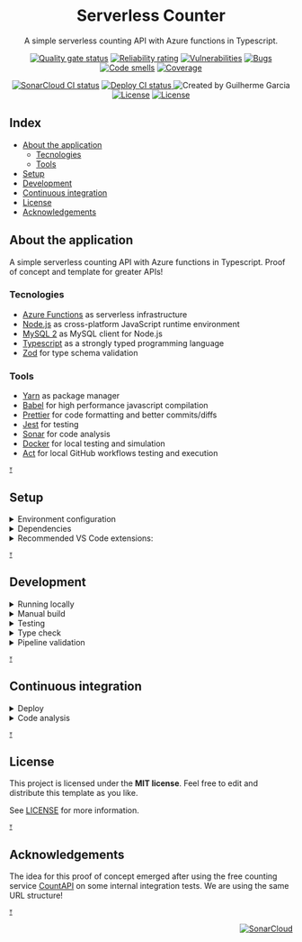 <p align="center">
  <h1 align="center">Serverless Counter</h1>
  <p align="center">
    A simple serverless counting API with Azure functions in Typescript.
  </p>
</p>

<p align="center">
  <a href="https://sonarcloud.io/summary/new_code?id=Serverless-Counter"><img src=
  "https://sonarcloud.io/api/project_badges/measure?project=Serverless-Counter&metric=alert_status"
  alt="Quality gate status" /></a>
  <a href="https://sonarcloud.io/summary/new_code?id=Serverless-Counter"><img src=
  "https://sonarcloud.io/api/project_badges/measure?project=Serverless-Counter&metric=reliability_rating"
  alt="Reliability rating" /></a>
  <a href="https://sonarcloud.io/summary/new_code?id=Serverless-Counter"><img src=
  "https://sonarcloud.io/api/project_badges/measure?project=Serverless-Counter&metric=vulnerabilities"
  alt="Vulnerabilities" /></a>
  <a href="https://sonarcloud.io/summary/new_code?id=Serverless-Counter"><img src=
  "https://sonarcloud.io/api/project_badges/measure?project=Serverless-Counter&metric=bugs"
  alt="Bugs" /></a>
  <a href="https://sonarcloud.io/summary/new_code?id=Serverless-Counter"><img src=
  "https://sonarcloud.io/api/project_badges/measure?project=Serverless-Counter&metric=code_smells"
  alt="Code smells" /></a>
  <a href="https://sonarcloud.io/summary/new_code?id=Serverless-Counter"><img src=
  "https://sonarcloud.io/api/project_badges/measure?project=Serverless-Counter&metric=coverage"
  alt="Coverage" /></a>
</p>

<p align="center">
  <a href="https://github.com/GuilhermeMGBR/ServerlessCounter/actions?query=branch%3Amain"><img src="https://github.com/GuilhermeMGBR/ServerlessCounter/actions/workflows/sonarcloud-coverage.yml/badge.svg?event=push&branch=main" alt="SonarCloud CI status" /></a>
  <a href="https://github.com/GuilhermeMGBR/ServerlessCounter/actions?query=branch%3Amain">
    <img src="https://github.com/GuilhermeMGBR/ServerlessCounter/actions/workflows/deploy.yml/badge.svg?event=push&branch=main" alt="Deploy CI status" />
  </a>
  <img src="https://img.shields.io/badge/created%20by-@guilhermemgbr-4BBAAB.svg" alt="Created by Guilherme Garcia">
  <a href="https://github.com/GuilhermeMGBR/ServerlessCounter" rel="nofollow"><img src=
  "https://img.shields.io/github/package-json/v/GuilhermeMGBR/ServerlessCounter?filename=src/package.json&color=red"
  alt="License"></a>
  <a href="https://opensource.org/licenses/MIT" rel="nofollow"><img src="https://img.shields.io/github/license/GuilhermeMGBR/ServerlessCounter" alt="License"></a>
</p>

## Index

- [About the application](#about-the-application)
  - [Tecnologies](#tecnologies)
  - [Tools](#tools)
- [Setup](#setup)
- [Development](#development)
- [Continuous integration](#continuous-integration)
- [License](#license)
- [Acknowledgements](#acknowledgements)

## About the application

A simple serverless counting API with Azure functions in Typescript. Proof of concept and template for greater APIs!

### Tecnologies

- [Azure Functions](https://learn.microsoft.com/en-us/azure/azure-functions/functions-overview) as serverless infrastructure
- [Node.js](https://nodejs.org) as cross-platform JavaScript runtime environment
- [MySQL 2](https://github.com/sidorares/node-mysql2) as MySQL client for Node.js
- [Typescript](http://typescriptlang.org) as a strongly typed programming language
- [Zod](https://github.com/colinhacks/zod) for type schema validation

### Tools

- [Yarn](https://yarnpkg.com) as package manager
- [Babel](https://babeljs.io) for high performance javascript compilation
- [Prettier](http://prettier.io) for code formatting and better commits/diffs
- [Jest](http://jestjs.io) for testing
- [Sonar](https://www.sonarsource.com) for code analysis
- [Docker](https://www.docker.com) for local testing and simulation
- [Act](https://github.com/nektos/act) for local GitHub workflows testing and execution

<sup><a href="#index" title="Return to index">&UpArrowBar;</a></sup>

## Setup

<details><summary>Environment configuration</summary>

#### Create a `local.settings.json` file

- Inside the `./src` folder. Sample:

```json
{
  "IsEncrypted": false,
  "Values": {
    "FUNCTIONS_WORKER_RUNTIME": "node",
    "AzureWebJobsStorage": "",
    "DB_COUNTER_CONNECTIONSTRING": "{{DEV_DB_CONNECTIONSTRING}}"
  }
}
```

- Configure your MySQL database of choice:
  - Replace `{{DEV_DB_CONNECTIONSTRING}}` with your connection string
  </details>

<details><summary>Dependencies</summary>

- Open the terminal inside the `src` folder
- Install dependencies with [yarn](https://yarnpkg.com)

```bash
yarn
```

</details>

<details><summary>Recommended VS Code extensions:</summary>

- [SonarLint](https://marketplace.visualstudio.com/items?itemName=sonarsource.sonarlint-vscode) - Code linting
- [ES Lint](https://marketplace.visualstudio.com/items?itemName=dbaeumer.vscode-eslint) - JavaScript linting
- [Pretty TypeScript Errors](https://marketplace.visualstudio.com/items?itemName=yoavbls.pretty-ts-errors) - Prettier and human-readable TypeScript errors
- [Error Lens](https://marketplace.visualstudio.com/items?itemName=usernamehw.errorlens) - Highlighting of errors and other language diagnostics
- [Thunder Client](https://marketplace.visualstudio.com/items?itemName=rangav.vscode-thunder-client) - Lightweight Rest API Client
- [MySQL client](https://marketplace.visualstudio.com/items?itemName=cweijan.vscode-mysql-client2) - MySQL database client
- [Prettier](https://marketplace.visualstudio.com/items?itemName=esbenp.prettier-vscode) - Code formatter

</details>

<sup><a href="#index" title="Return to index">&UpArrowBar;</a></sup>

## Development

<details><summary>Running locally</summary>

### Build and run the App:

This will install the required dependencies, build and start!

```bash
yarn start
```

### Make HTTP requests to the local Azure functions:

Getting the current value of the `testNamespace/testCounter` counter:

```shell
curl -X GET \
  'http://localhost:7071/api/get/testNamespace/testCounter' \
  --header 'Accept: */*'
```

- To start without installing dependencies or re-building the app:

```bash
yarn start:only
OR
yarn so
```

</details>

<details><summary>Manual build</summary>

### Run the build command:

This will install the dependencies and run a build

```bash
yarn build
```

- To run a build without installing dependencies:

```bash
yarn build:only
OR
yarn bo
```

- The build can re-run after each file save in watch mode

```bash
yarn watch:build
OR
yarn wb
```

</details>

<details><summary>Testing</summary>

Make sure to have installed dependencies from the initial setup

### Build and run tests:

```bash
yarn test
```

- The test can re-run after each file save in watch mode

```bash
yarn watch:test
OR
yarn wt
```

</details>

<details><summary>Type check</summary>

Make sure to have installed dependencies from the initial setup

### Run type check:

```bash
yarn type-check
OR
yarn tc
```

- The type check can re-run after each file save in watch mode

```bash
yarn watch:type-check
OR
yarn wtc
```

</details>

<details><summary>Pipeline validation</summary>

We can run pipeline workflows/ jobs/ steps locally with the help of [Nektos/act](https://github.com/nektos/act):

- Make sure you have Docker installed on your local machine
- Install [Nektos/act](https://github.com/nektos/act)
- Add the secrets required by the chosen pipeline at a `.secrets` file at this repository's root folder (same folder as the Readme)
- Open a terminal inside the [package.json](./src/package.json) folder
- Run the script with the desired pipeline to validate:
  - It will download a docker container and run the pipeline inside it, the first run may take a while!

```bash
yarn act:sonarcloud
yarn act:deploy
```

</details>

<sup><a href="#index" title="Return to index">&UpArrowBar;</a></sup>

## Continuous integration

<details><summary>Deploy</summary>

Automatic build and deploy. Follows the triggers set in the GitHub workflow.

The following secrets must be configured on GitHub:

- AZURE_SUBSCRIPTION_ID
- AZURE_CLIENT_ID
- AZURE_TENANT_ID
- AZURE_FUNCTIONAPP_PUBLISH_PROFILE

</details>

<details><summary>Code analysis</summary>

Automatic code analysis with Sonarcloud. To include code coverage, follows the triggers set in the GitHub workflow.

The following secrets must be configured on GitHub:

- SONARCLOUD_ORGANIZATION
- SONARCLOUD_TOKEN

This also follows the properties defined inside the `sonar-project.properties` file, overwriting duplicates.

</details>

<sup><a href="#index" title="Return to index">&UpArrowBar;</a></sup>

## License

This project is licensed under the **MIT license**. Feel free to edit and distribute this template as you like.

See [LICENSE](LICENSE) for more information.

<sup><a href="#index" title="Return to index">&UpArrowBar;</a></sup>

## Acknowledgements

The idea for this proof of concept emerged after using the free counting service [CountAPI](https://countapi.xyz) on some internal integration tests. We are using the same URL structure!

<sup><a href="#index" title="Return to index">&UpArrowBar;</a></sup>

<p align="right">
<a href="https://sonarcloud.io/summary/new_code?id=Serverless-Counter"><img src=
"https://sonarcloud.io/images/project_badges/sonarcloud-black.svg"
alt="SonarCloud" /></a>
</p>
